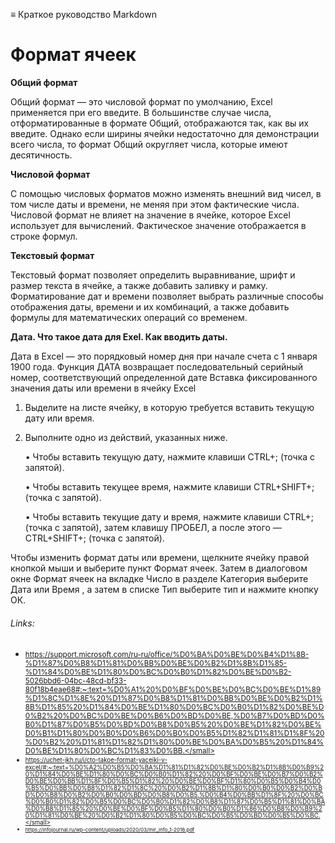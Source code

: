 ≡ Краткое руководство Markdown

# Формат ячеек

**Общий формат**

Общий формат — это числовой формат по умолчанию, Excel применяется при его введите. В большинстве случае числа, отформатированные в формате Общий, отображаются так, как вы их введите. Однако если ширины ячейки недостаточно для демонстрации всего числа, то формат Общий округляет числа, которые имеют десятичность.

**Числовой формат**

С помощью числовых форматов можно изменять внешний вид чисел, в том числе даты и времени, не меняя при этом фактические числа. Числовой формат не влияет на значение в ячейке, которое Excel использует для вычислений. Фактическое значение отображается в строке формул.

**Текстовый формат**

Текстовый формат позволяет определить выравнивание, шрифт и размер текста в ячейке, а также добавить заливку и рамку. Форматирование дат и времени позволяет выбрать различные способы отображения даты, времени и их комбинаций, а также добавить формулы для математических операций со временем.

**Дата. Что такое дата для Exel. Как вводить даты.**

Дата в Excel — это порядковый номер дня при начале счета с 1 января 1900 года.
Функция ДАТА возвращает последовательный серийный номер, соответствующий определенной дате
Вставка фиксированного значения даты или времени в ячейку Excel
1.	Выделите на листе ячейку, в которую требуется вставить текущую дату или время.

2.	Выполните одно из действий, указанных ниже.

    •	Чтобы вставить текущую дату, нажмите клавиши CTRL+; (точка с запятой).

    •	Чтобы вставить текущее время, нажмите клавиши CTRL+SHIFT+; (точка с запятой).

    •	Чтобы вставить текущие дату и время, нажмите клавиши CTRL+; (точка с запятой), затем клавишу ПРОБЕЛ, а после этого — CTRL+SHIFT+; (точка с запятой).

Чтобы изменить формат даты или времени, щелкните ячейку правой кнопкой мыши и выберите пункт Формат ячеек. Затем в диалоговом окне Формат ячеек на вкладке Число в разделе Категория выберите Дата или Время , а затем в списке Тип выберите тип и нажмите кнопку ОК.


###### Links:

 * <small>https://support.microsoft.com/ru-ru/office/%D0%BA%D0%BE%D0%B4%D1%8B-%D1%87%D0%B8%D1%81%D0%BB%D0%BE%D0%B2%D1%8B%D1%85-%D1%84%D0%BE%D1%80%D0%BC%D0%B0%D1%82%D0%BE%D0%B2-5026bbd6-04bc-48cd-bf33-80f18b4eae68#:~:text=%D0%A1%20%D0%BF%D0%BE%D0%BC%D0%BE%D1%89%D1%8C%D1%8E%20%D1%87%D0%B8%D1%81%D0%BB%D0%BE%D0%B2%D1%8B%D1%85%20%D1%84%D0%BE%D1%80%D0%BC%D0%B0%D1%82%D0%BE%D0%B2%20%D0%BC%D0%BE%D0%B6%D0%BD%D0%BE,%D0%B7%D0%BD%D0%B0%D1%87%D0%B5%D0%BD%D0%B8%D0%B5%20%D0%BE%D1%82%D0%BE%D0%B1%D1%80%D0%B0%D0%B6%D0%B0%D0%B5%D1%82%D1%81%D1%8F%20%D0%B2%20%D1%81%D1%82%D1%80%D0%BE%D0%BA%D0%B5%20%D1%84%D0%BE%D1%80%D0%BC%D1%83%D0%BB.</small>
 * <small>https://uchet-jkh.ru/i/cto-takoe-format-yaceiki-v-excel/#:~:text=%D0%A2%D0%B5%D0%BA%D1%81%D1%82%D0%BE%D0%B2%D1%8B%D0%B9%20%D1%84%D0%BE%D1%80%D0%BC%D0%B0%D1%82%20%D0%BF%D0%BE%D0%B7%D0%B2%D0%BE%D0%BB%D1%8F%D0%B5%D1%82%20%D0%BE%D0%BF%D1%80%D0%B5%D0%B4%D0%B5%D0%BB%D0%B8%D1%82%D1%8C%20%D0%B2%D1%8B%D1%80%D0%B0%D0%B2%D0%BD%D0%B8%D0%B2%D0%B0%D0%BD%D0%B8%D0%B5,%D0%B4%D0%BB%D1%8F%20%D0%BC%D0%B0%D1%82%D0%B5%D0%BC%D0%B0%D1%82%D0%B8%D1%87%D0%B5%D1%81%D0%BA%D0%B8%D1%85%20%D0%BE%D0%BF%D0%B5%D1%80%D0%B0%D1%86%D0%B8%D0%B9%20%D1%81%D0%BE%20%D0%B2%D1%80%D0%B5%D0%BC%D0%B5%D0%BD%D0%B5%D0%BC.</small>
 * <small>https://infojournal.ru/wp-content/uploads/2020/03/mir_info_1-2016.pdf</small>
